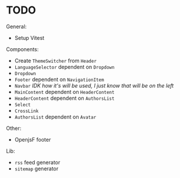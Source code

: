 # TODO

General:
- Setup Vitest

Components:
- Create `ThemeSwitcher` from `Header`
- `LanguageSelector` dependent on `Dropdown`
-  `Dropdown`
- `Footer` dependent on `NavigationItem`
- `Navbar` _IDK how it's will be used, I just know that will be on the left_
- `MainContent` dependent on `HeaderContent`
- `HeaderContent` dependent on `AuthorsList`
- `Select`
- `CrossLink`
- `AuthorsList` dependent on `Avatar`

Other:
- OpenjsF footer

Lib:
- `rss` feed generator
- `sitemap` generator
